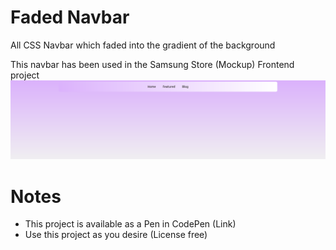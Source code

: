 # Faded Navbar
All CSS Navbar which faded into the gradient of the background

This navbar has been used in the Samsung Store (Mockup) Frontend project
![screenshot](./sc.png)

# Notes
+ This project is available as a Pen in CodePen (Link)
+ Use this project as you desire (License free)
